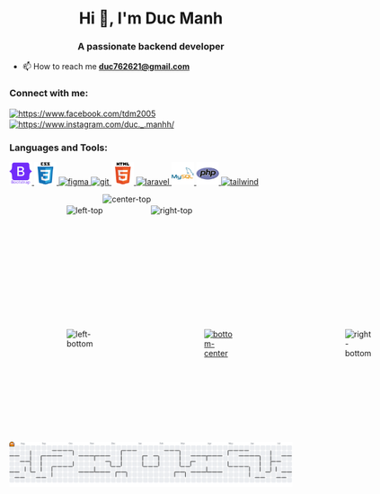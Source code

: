<h1 align="center">Hi 👋, I'm Duc Manh</h1>
<h3 align="center">A passionate backend developer</h3>

- 📫 How to reach me **duc762621@gmail.com**

<h3 align="left">Connect with me:</h3>
<p align="left">
<a href="https://fb.com/https://www.facebook.com/tdm2005" target="blank"><img align="center" src="https://raw.githubusercontent.com/rahuldkjain/github-profile-readme-generator/master/src/images/icons/Social/facebook.svg" alt="https://www.facebook.com/tdm2005" height="30" width="40" /></a>
<a href="https://instagram.com/https://www.instagram.com/duc._.manhh/" target="blank"><img align="center" src="https://raw.githubusercontent.com/rahuldkjain/github-profile-readme-generator/master/src/images/icons/Social/instagram.svg" alt="https://www.instagram.com/duc._.manhh/" height="30" width="40" /></a>
</p>

<h3 align="left">Languages and Tools:</h3>
<p align="left"> <a href="https://getbootstrap.com" target="_blank" rel="noreferrer"> <img src="https://raw.githubusercontent.com/devicons/devicon/master/icons/bootstrap/bootstrap-plain-wordmark.svg" alt="bootstrap" width="40" height="40"/> </a> <a href="https://www.w3schools.com/css/" target="_blank" rel="noreferrer"> <img src="https://raw.githubusercontent.com/devicons/devicon/master/icons/css3/css3-original-wordmark.svg" alt="css3" width="40" height="40"/> </a> <a href="https://www.figma.com/" target="_blank" rel="noreferrer"> <img src="https://www.vectorlogo.zone/logos/figma/figma-icon.svg" alt="figma" width="40" height="40"/> </a> <a href="https://git-scm.com/" target="_blank" rel="noreferrer"> <img src="https://www.vectorlogo.zone/logos/git-scm/git-scm-icon.svg" alt="git" width="40" height="40"/> </a> <a href="https://www.w3.org/html/" target="_blank" rel="noreferrer"> <img src="https://raw.githubusercontent.com/devicons/devicon/master/icons/html5/html5-original-wordmark.svg" alt="html5" width="40" height="40"/> </a> <a href="https://laravel.com/" target="_blank" rel="noreferrer"> <img src="https://avatars.githubusercontent.com/u/958072?v=4" alt="laravel" width="40" height="40"/> </a> <a href="https://www.mysql.com/" target="_blank" rel="noreferrer"> <img src="https://raw.githubusercontent.com/devicons/devicon/master/icons/mysql/mysql-original-wordmark.svg" alt="mysql" width="40" height="40"/> </a> <a href="https://www.php.net" target="_blank" rel="noreferrer"> <img src="https://raw.githubusercontent.com/devicons/devicon/master/icons/php/php-original.svg" alt="php" width="40" height="40"/> </a> <a href="https://tailwindcss.com/" target="_blank" rel="noreferrer"> <img src="https://www.vectorlogo.zone/logos/tailwindcss/tailwindcss-icon.svg" alt="tailwind" width="40" height="40"/> </a> </p>
<div style="width: 300px; margin: 0 auto; display: flex; flex-wrap: nowrap;">
    <img
    alt="left-top" 
    style="margin-top: 20px;"
    height="200"
    src="https://media2.giphy.com/media/v1.Y2lkPTc5MGI3NjExcnlzeXAyNWhod2cybDRvZHEyaGdlemo1d254eTMyZzdramkyNGQxaiZlcD12MV9pbnRlcm5hbF9naWZfYnlfaWQmY3Q9Zw/7eUfR3hhYgfdFC3sw1/giphy.gif"
  />
  <img
    height="200"
    alt="center-top"
    src="https://media3.giphy.com/media/v1.Y2lkPTc5MGI3NjExYnpwMmt6NXBiaHJpZ2JoMjA1aGpjb2JkM2FpOG12emNveG0wMzdjYiZlcD12MV9pbnRlcm5hbF9naWZfYnlfaWQmY3Q9Zw/Id71NFYfSBOKv2IexE/giphy.gif"
  />
  <img
    alt="right-top"
    style="margin-top: 20px;"
    height="200"
    src="https://media4.giphy.com/media/v1.Y2lkPTc5MGI3NjExNWI0ODE2bTExbWJuYjMydjgxcTkxcGYxZmhvZmxvaGs5MmM2OWF0YyZlcD12MV9pbnRlcm5hbF9naWZfYnlfaWQmY3Q9Zw/3ohjV6G9UwkB190zbq/giphy.gif"
  />
</div>

<div style="padding-top: 20px; width: 300px; margin: 0 auto; display: flex; flex-wrap: nowrap; gap: 198px;">
    <img
    alt="left-bottom"
    height="200"
    src="https://media2.giphy.com/media/v1.Y2lkPTc5MGI3NjExd3J6bGtiamxmdGZrZGN5cDY2Z3g3d2NzOHEwejc0ZDVxeWJobXNsayZlcD12MV9pbnRlcm5hbF9naWZfYnlfaWQmY3Q9Zw/TLOl2tSYNSZM0KnpcE/giphy.gif"
  />
    <a href="https://www.facebook.com/tdm2005">
       <img
    alt="bottom-center"
    height="200" width="355"
    src="https://media4.giphy.com/media/v1.Y2lkPTc5MGI3NjExMWkxajNkancydG1uN3A4N3R4YWExOGZ0ZjhpZjltZzUwbXNkMGI3eiZlcD12MV9pbnRlcm5hbF9naWZfYnlfaWQmY3Q9Zw/ZOGCyj0NW28gg/giphy.gif"
  />
        </a>
  <img
  alt="right-bottom"
  height="200"
  src="https://media2.giphy.com/media/v1.Y2lkPTc5MGI3NjExNDJjc3d0bDE5N2FoNHh3cjAxeDlrdW9pcDkyZXludGRjZ3Qwbzd2YSZlcD12MV9pbnRlcm5hbF9naWZfYnlfaWQmY3Q9Zw/orUBsDjlD2rzsz6pPK/giphy.gif"
/>
</div>



<picture>
  <source media="(prefers-color-scheme: dark)" srcset="https://raw.githubusercontent.com/DucMatt07/DucMatt07/output/pacman-contribution-graph-dark.svg">
  <source media="(prefers-color-scheme: light)" srcset="https://raw.githubusercontent.com/DucMatt07/DucMatt07/output/pacman-contribution-graph.svg">
  <img alt="pacman contribution graph" src="https://raw.githubusercontent.com/DucMatt07/DucMatt07/output/pacman-contribution-graph.svg">
</picture>
